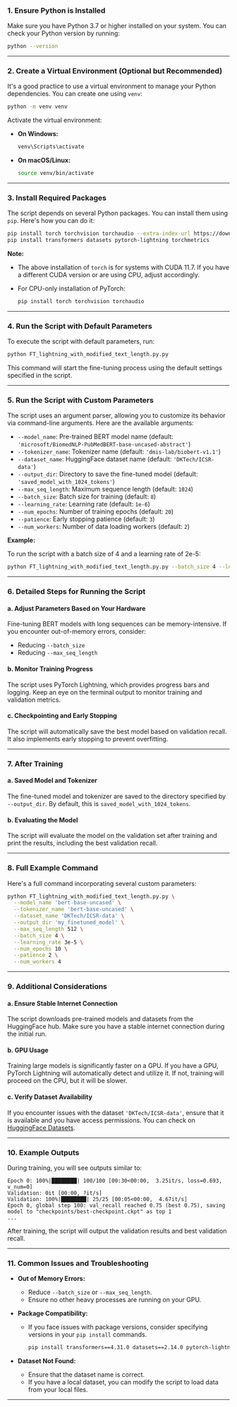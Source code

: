 ### **1. Ensure Python is Installed**

Make sure you have Python 3.7 or higher installed on your system. You can check your Python version by running:

```bash
python --version
```

---

### **2. Create a Virtual Environment (Optional but Recommended)**

It's a good practice to use a virtual environment to manage your Python dependencies. You can create one using `venv`:

```bash
python -m venv venv
```

Activate the virtual environment:

- **On Windows:**

  ```bash
  venv\Scripts\activate
  ```

- **On macOS/Linux:**

  ```bash
  source venv/bin/activate
  ```

---

### **3. Install Required Packages**

The script depends on several Python packages. You can install them using `pip`. Here's how you can do it:

```bash
pip install torch torchvision torchaudio --extra-index-url https://download.pytorch.org/whl/cu117
pip install transformers datasets pytorch-lightning torchmetrics
```

**Note:**

- The above installation of `torch` is for systems with CUDA 11.7. If you have a different CUDA version or are using CPU, adjust accordingly.
- For CPU-only installation of PyTorch:

  ```bash
  pip install torch torchvision torchaudio
  ```

---

### **4. Run the Script with Default Parameters**

To execute the script with default parameters, run:

```bash
python FT_lightning_with_modified_text_length.py.py
```

This command will start the fine-tuning process using the default settings specified in the script.

---

### **5. Run the Script with Custom Parameters**

The script uses an argument parser, allowing you to customize its behavior via command-line arguments. Here are the available arguments:

- `--model_name`: Pre-trained BERT model name (default: `'microsoft/BiomedNLP-PubMedBERT-base-uncased-abstract'`)
- `--tokenizer_name`: Tokenizer name (default: `'dmis-lab/biobert-v1.1'`)
- `--dataset_name`: HuggingFace dataset name (default: `'DKTech/ICSR-data'`)
- `--output_dir`: Directory to save the fine-tuned model (default: `'saved_model_with_1024_tokens'`)
- `--max_seq_length`: Maximum sequence length (default: `1024`)
- `--batch_size`: Batch size for training (default: `8`)
- `--learning_rate`: Learning rate (default: `1e-6`)
- `--num_epochs`: Number of training epochs (default: `20`)
- `--patience`: Early stopping patience (default: `3`)
- `--num_workers`: Number of data loading workers (default: `2`)

**Example:**

To run the script with a batch size of 4 and a learning rate of 2e-5:

```bash
python FT_lightning_with_modified_text_length.py.py --batch_size 4 --learning_rate 2e-5
```

---

### **6. Detailed Steps for Running the Script**

#### **a. Adjust Parameters Based on Your Hardware**

Fine-tuning BERT models with long sequences can be memory-intensive. If you encounter out-of-memory errors, consider:

- Reducing `--batch_size`
- Reducing `--max_seq_length`

#### **b. Monitor Training Progress**

The script uses PyTorch Lightning, which provides progress bars and logging. Keep an eye on the terminal output to monitor training and validation metrics.

#### **c. Checkpointing and Early Stopping**

The script will automatically save the best model based on validation recall. It also implements early stopping to prevent overfitting.

---

### **7. After Training**

#### **a. Saved Model and Tokenizer**

The fine-tuned model and tokenizer are saved to the directory specified by `--output_dir`. By default, this is `saved_model_with_1024_tokens`.

#### **b. Evaluating the Model**

The script will evaluate the model on the validation set after training and print the results, including the best validation recall.

---

### **8. Full Example Command**

Here's a full command incorporating several custom parameters:

```bash
python FT_lightning_with_modified_text_length.py.py \
  --model_name 'bert-base-uncased' \
  --tokenizer_name 'bert-base-uncased' \
  --dataset_name 'DKTech/ICSR-data' \
  --output_dir 'my_finetuned_model' \
  --max_seq_length 512 \
  --batch_size 4 \
  --learning_rate 3e-5 \
  --num_epochs 10 \
  --patience 2 \
  --num_workers 4
```

---

### **9. Additional Considerations**

#### **a. Ensure Stable Internet Connection**

The script downloads pre-trained models and datasets from the HuggingFace hub. Make sure you have a stable internet connection during the initial run.

#### **b. GPU Usage**

Training large models is significantly faster on a GPU. If you have a GPU, PyTorch Lightning will automatically detect and utilize it. If not, training will proceed on the CPU, but it will be slower.

#### **c. Verify Dataset Availability**

If you encounter issues with the dataset `'DKTech/ICSR-data'`, ensure that it is available and you have access permissions. You can check on [HuggingFace Datasets](https://huggingface.co/datasets).

---

### **10. Example Outputs**

During training, you will see outputs similar to:

```plaintext
Epoch 0: 100%|████████| 100/100 [00:30<00:00,  3.25it/s, loss=0.693, v_num=0]
Validation: 0it [00:00, ?it/s]
Validation: 100%|████████| 25/25 [00:05<00:00,  4.67it/s]
Epoch 0, global step 100: val_recall reached 0.75 (best 0.75), saving model to "checkpoints/best-checkpoint.ckpt" as top 1
...
```

After training, the script will output the validation results and best validation recall.

---

### **11. Common Issues and Troubleshooting**

- **Out of Memory Errors:**

  - Reduce `--batch_size` or `--max_seq_length`.
  - Ensure no other heavy processes are running on your GPU.

- **Package Compatibility:**

  - If you face issues with package versions, consider specifying versions in your `pip install` commands.

    ```bash
    pip install transformers==4.31.0 datasets==2.14.0 pytorch-lightning==2.0.6
    ```

- **Dataset Not Found:**

  - Ensure that the dataset name is correct.
  - If you have a local dataset, you can modify the script to load data from your local files.

---
